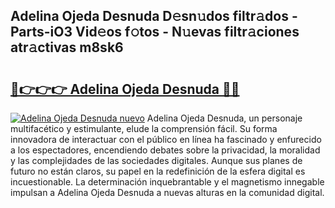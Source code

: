 ## Adelina Ojeda Desnuda D𝚎sn𝚞dos filtr𝚊dos - Parts-iO3 Vid𝚎os f𝚘tos - N𝚞evas filtr𝚊ciones atr𝚊ctivas m8sk6

# <h2><a href="http://mb4bf8.tromn.icu/?c=Adelina+Ojeda+Desnuda">🔗👉👉👉 Adelina Ojeda Desnuda 🔗🔗</a></h2>

[![Adelina Ojeda Desnuda nuevo](https://i.imgur.com/pEAQMta.gif)](http://mb4bf8.tromn.icu/?c=Adelina+Ojeda+Desnuda)
Adelina Ojeda Desnuda, un personaje multifacético y estimulante, elude la comprensión fácil. Su forma innovadora de interactuar con el público en línea ha fascinado y enfurecido a los espectadores, encendiendo debates sobre la privacidad, la moralidad y las complejidades de las sociedades digitales. Aunque sus planes de futuro no están claros, su papel en la redefinición de la esfera digital es incuestionable. La determinación inquebrantable y el magnetismo innegable impulsan a Adelina Ojeda Desnuda a nuevas alturas en la comunidad digital.
